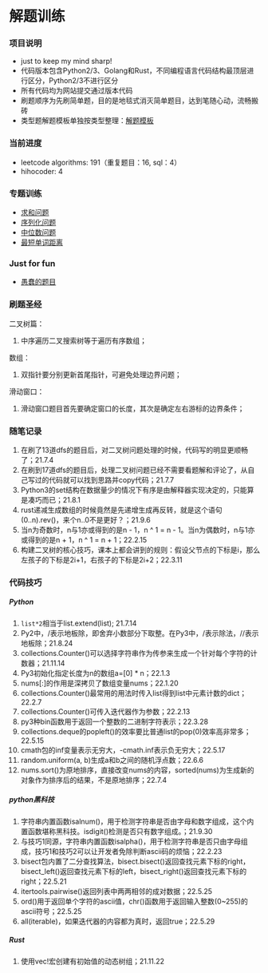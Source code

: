 # 解题训练

### 项目说明  
- just to keep my mind sharp!
- 代码版本包含Python2/3、Golang和Rust，不同编程语言代码结构最顶层进行区分，Python2/3不进行区分
- 所有代码均为网站提交通过版本代码 
- 刷题顺序为先刷简单题，目的是地毯式消灭简单题目，达到笔随心动，流畅搬砖
- 类型题解题模板单独按类型整理：[解题模板](./doc/template/template.md) 

### 当前进度  
- leetcode algorithms: 191（重复题目：16, sql：4）
- hihocoder: 4

### 专题训练
- [求和问题](./doc/topic/sum.md)
- [序列化问题](./doc/topic/serialize.md)
- [中位数问题](./doc/topic/median.md)
- [最短单词距离](./doc/topic/shortest-word-distance.md)

### Just for fun
- [愚蠢的题目](./doc/topic/stupid.md)

### 刷题圣经  
二叉树篇：  
1. 中序遍历二叉搜索树等于遍历有序数组； 

数组：  
1. 双指针要分别更新首尾指针，可避免处理边界问题；  

滑动窗口：  
1. 滑动窗口题目首先要确定窗口的长度，其次是确定左右游标的边界条件；

### 随笔记录  
1. 在刷了13道dfs的题目后，对二叉树问题处理的时候，代码写的明显更顺畅了；21.7.4  
2. 在刷到17道dfs的题目后，处理二叉树问题已经不需要看题解和评论了，从自己写过的代码就可以找到思路并copy代码；21.7.7  
3. Python3的set结构在数据量少的情况下有序是由解释器实现决定的，只能算是凑巧而已；21.8.1  
4. rust递减生成数组的时候竟然是先递增生成再反转，就是这个语句(0..n).rev()，来个n..0不是更好？；21.9.6  
5. 当n为奇数时，n与1亦或得到的是n - 1，n ^ 1 = n - 1。当n为偶数时，n与1亦或得到的是n + 1，n ^ 1 = n + 1；22.2.15
6. 构建二叉树的核心技巧，课本上都会讲到的规则：假设父节点的下标是i，那么左孩子的下标是2i+1，右孩子的下标是2i+2；22.3.11

### 代码技巧
##### Python
1. `list*2`相当于list.extend(list); 21.7.14
2. Py2中，/表示地板除，即舍弃小数部分下取整。在Py3中，/表示除法，//表示地板除；21.8.24 
3. collections.Counter()可以选择字符串作为传参来生成一个针对每个字符的计数器；21.11.14 
4. Py3初始化指定长度为n的数组a=[0] * n；22.1.3
5. nums[:]的作用是深拷贝了数组变量nums；22.1.20
6. collections.Counter()最常用的用法时传入list得到list中元素计数的dict；22.2.7
7. collections.Counter()可传入迭代器作为参数；22.2.13
8. py3种bin函数用于返回一个整数的二进制字符表示；22.3.28
9. collections.deque的popleft()的效率要比普通list的pop(0)效率高非常多；22.5.15
10. cmath包的inf变量表示无穷大，-cmath.inf表示负无穷大；22.5.17
11. random.uniform(a, b)生成a和b之间的随机浮点数；22.6.6
12. nums.sort()为原地排序，直接改变nums的内容，sorted(nums)为生成新的对象作为排序后的结果，不是原地排序；22.7.4

##### python黑科技
1. 字符串内置函数isalnum()，用于检测字符串是否由字母和数字组成，这个内置函数堪称黑科技。isdigit()检测是否只有数字组成。；21.9.30  
2. 与技巧1同源，字符串内置函数isalpha()，用于检测字符串是否只由字母组成，技巧1和技巧2可以让开发者免除判断ascii码的烦恼；22.2.23
3. bisect包内置了二分查找算法，bisect.bisect()返回查找元素下标的right，bisect_left()返回查找元素下标的left，bisect_right()返回查找元素下标的right；22.5.21
4. itertools.pairwise()返回列表中两两相邻的成对数据；22.5.25
5. ord()用于返回单个字符的ascii值，chr()函数用于返回输入整数(0~255)的ascii符号；22.5.25
6. all(iterable)，如果迭代器的内容都为真时，返回true；22.5.29

##### Rust
1. 使用vec!宏创建有初始值的动态树组；21.11.22

